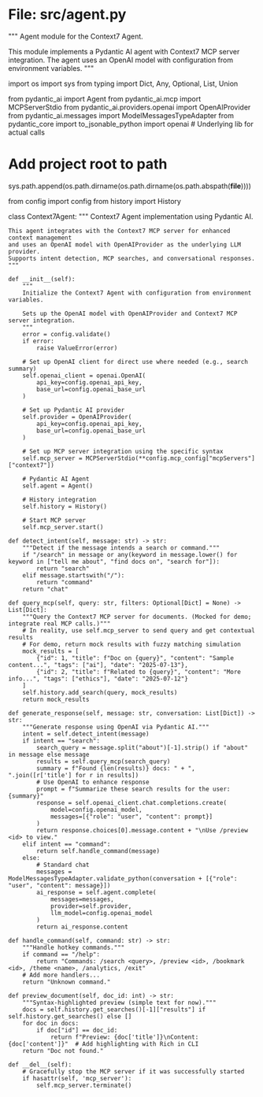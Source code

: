 # File: src/agent.py
"""
Agent module for the Context7 Agent.

This module implements a Pydantic AI agent with Context7 MCP server integration.
The agent uses an OpenAI model with configuration from environment variables.
"""

import os
import sys
from typing import Dict, Any, Optional, List, Union

from pydantic_ai import Agent
from pydantic_ai.mcp import MCPServerStdio
from pydantic_ai.providers.openai import OpenAIProvider
from pydantic_ai.messages import ModelMessagesTypeAdapter
from pydantic_core import to_jsonable_python
import openai  # Underlying lib for actual calls

# Add project root to path
sys.path.append(os.path.dirname(os.path.dirname(os.path.abspath(__file__))))

from config import config
from history import History

class Context7Agent:
    """
    Context7 Agent implementation using Pydantic AI.

    This agent integrates with the Context7 MCP server for enhanced context management
    and uses an OpenAI model with OpenAIProvider as the underlying LLM provider.
    Supports intent detection, MCP searches, and conversational responses.
    """

    def __init__(self):
        """
        Initialize the Context7 Agent with configuration from environment variables.

        Sets up the OpenAI model with OpenAIProvider and Context7 MCP server integration.
        """
        error = config.validate()
        if error:
            raise ValueError(error)

        # Set up OpenAI client for direct use where needed (e.g., search summary)
        self.openai_client = openai.OpenAI(
            api_key=config.openai_api_key,
            base_url=config.openai_base_url
        )

        # Set up Pydantic AI provider
        self.provider = OpenAIProvider(
            api_key=config.openai_api_key,
            base_url=config.openai_base_url
        )

        # Set up MCP server integration using the specific syntax
        self.mcp_server = MCPServerStdio(**config.mcp_config["mcpServers"]["context7"])

        # Pydantic AI Agent
        self.agent = Agent()

        # History integration
        self.history = History()

        # Start MCP server
        self.mcp_server.start()

    def detect_intent(self, message: str) -> str:
        """Detect if the message intends a search or command."""
        if "/search" in message or any(keyword in message.lower() for keyword in ["tell me about", "find docs on", "search for"]):
            return "search"
        elif message.startswith("/"):
            return "command"
        return "chat"

    def query_mcp(self, query: str, filters: Optional[Dict] = None) -> List[Dict]:
        """Query the Context7 MCP server for documents. (Mocked for demo; integrate real MCP calls.)"""
        # In reality, use self.mcp_server to send query and get contextual results
        # For demo, return mock results with fuzzy matching simulation
        mock_results = [
            {"id": 1, "title": f"Doc on {query}", "content": "Sample content...", "tags": ["ai"], "date": "2025-07-13"},
            {"id": 2, "title": f"Related to {query}", "content": "More info...", "tags": ["ethics"], "date": "2025-07-12"}
        ]
        self.history.add_search(query, mock_results)
        return mock_results

    def generate_response(self, message: str, conversation: List[Dict]) -> str:
        """Generate response using OpenAI via Pydantic AI."""
        intent = self.detect_intent(message)
        if intent == "search":
            search_query = message.split("about")[-1].strip() if "about" in message else message
            results = self.query_mcp(search_query)
            summary = f"Found {len(results)} docs: " + ", ".join([r['title'] for r in results])
            # Use OpenAI to enhance response
            prompt = f"Summarize these search results for the user: {summary}"
            response = self.openai_client.chat.completions.create(
                model=config.openai_model,
                messages=[{"role": "user", "content": prompt}]
            )
            return response.choices[0].message.content + "\nUse /preview <id> to view."
        elif intent == "command":
            return self.handle_command(message)
        else:
            # Standard chat
            messages = ModelMessagesTypeAdapter.validate_python(conversation + [{"role": "user", "content": message}])
            ai_response = self.agent.complete(
                messages=messages,
                provider=self.provider,
                llm_model=config.openai_model
            )
            return ai_response.content

    def handle_command(self, command: str) -> str:
        """Handle hotkey commands."""
        if command == "/help":
            return "Commands: /search <query>, /preview <id>, /bookmark <id>, /theme <name>, /analytics, /exit"
        # Add more handlers...
        return "Unknown command."

    def preview_document(self, doc_id: int) -> str:
        """Syntax-highlighted preview (simple text for now)."""
        docs = self.history.get_searches()[-1]["results"] if self.history.get_searches() else []
        for doc in docs:
            if doc["id"] == doc_id:
                return f"Preview: {doc['title']}\nContent: {doc['content']}"  # Add highlighting with Rich in CLI
        return "Doc not found."

    def __del__(self):
        # Gracefully stop the MCP server if it was successfully started
        if hasattr(self, 'mcp_server'):
            self.mcp_server.terminate()
